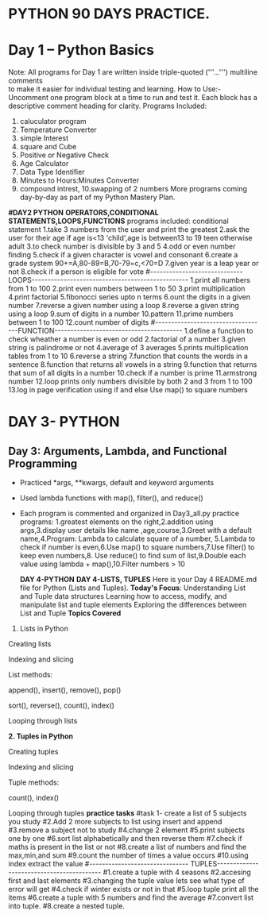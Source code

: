 # PYTHON 90 DAYS PRACTICE.
# Day 1 – Python Basics
Note: All programs for Day 1 are written inside triple-quoted ('''...''') multiline comments  
to make it easier for individual testing and learning.
 How to Use:- Uncomment one program block at a time to run and test it. Each block has a descriptive comment heading for clarity.
Programs Included:
1. caluculator program
2. Temperature Converter
3. simple Interest
4. square and Cube
5. Positive or Negative Check
6. Age Calculator
7. Data Type Identifier
8. Minutes to Hours:Minutes Converter
9. compound intrest,
10.swapping of 2 numbers
More programs coming day-by-day as part of my Python Mastery Plan.

**#DAY2 PYTHON**
**OPERATORS,CONDITIONAL STATEMENTS,LOOPS,FUNCTIONS**
programs included:
 conditional statement
 1.take 3 numbers from the user and print the greatest
 2.ask the user for their age if age is<13 'child',age is between13 to 19 teen otherwise adult
 3.to check number is divisible by 3  and 5
 4.odd or even number finding
 5.check if a given character is vowel and consonant
 6.create a grade system 90+=A,80-89=B,70-79=c,<70=D
 7.given year is a leap year or not
8.check if a person is eligible for vote
#----------------------------- LOOPS-------------------------------------------------
1.print all numbers from 1 to 100
2.print even numbers between 1 to 50
3.print multiplication
4.print factorial
5.fibonocci series upto n terms
6.ount the digits in a given number
7.reverse a given number using a loop
8.reverse a given string using a loop
9.sum of digits in a number
10.pattern
11.prime numbers between 1 to 100
12.count number of digits
#-----------------------------------FUNCTION----------------------------------------
1.define a function to check wheather a number is even or odd
2.factorial of a number
3.given string is palindrome or not
4.average of 3 averages
5.prints multiplication tables from 1 to 10
6.reverse a string
7.function that counts the words in a sentence
8.function that returns all vowels in a string
9.function that returns that sum of all digits in a number
10.check if a number is prime
11.armstrong number
12.loop prints only numbers divisible by both 2 and 3 from 1 to 100
13.log in page verification using if and else
Use map() to square numbers
# DAY 3- PYTHON
## Day 3: Arguments, Lambda, and Functional Programming
- Practiced *args, **kwargs, default and keyword arguments
- Used lambda functions with map(), filter(), and reduce()
- Each program is commented and organized in Day3_all.py
    practice programs: 1.greatest elements on the right,2.addition using args,3.display user details like name ,age,course,3.Greet with a default name,4.Program: Lambda to calculate square of a number,
  5.Lambda to check if number is even,6.Use map() to square numbers,7.Use filter() to keep even numbers,8. Use reduce() to find sum of list,9.Double each value using lambda + map(),10.Filter numbers > 10
  
   **DAY 4-PYTHON**
**DAY 4-LISTS, TUPLES**
Here is your Day 4 README.md file for Python (Lists and Tuples). 
**Today's Focus**:
Understanding List and Tuple data structures
Learning how to access, modify, and manipulate list and tuple elements
Exploring the differences between List and Tuple
 **Topics Covered**
 1. Lists in Python

Creating lists

Indexing and slicing

List methods:

append(), insert(), remove(), pop()

sort(), reverse(), count(), index()

Looping through lists

**2. Tuples in Python**

Creating tuples

Indexing and slicing

Tuple methods:

count(), index()

Looping through tuples
**practice tasks**
#task 1- create a list of 5 subjects you study
#2.Add 2 more subjects to list using insert and append
#3.remove a subject not to study
#4.change 2 element
#5.print subjects one by one
#6.sort list alphabetically and then reverse  them
#7.check if maths is present in the list or not
#8.create a list of numbers and find the max,min,and sum
#9.count the number of times a value occurs
#10.using index extract the value
#------------------------------- TUPLES------------------------------------------
#1.create a tuple with 4 seasons
#2.accesing first and last elements
#3.changing the tuple value lets see what type of error will get
#4.check if winter exists or not in that
#5.loop tuple print all the items
#6.create a tuple with 5 numbers and find the average
#7.convert list into tuple.
#8.create a nested tuple.

